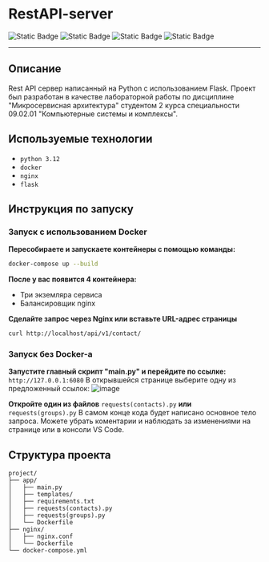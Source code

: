 # RestAPI-server
![Static Badge](https://img.shields.io/badge/Python-3.12-green?style=flat-square&logo=Python&logoColor=yellow&label=Python&labelColor=%23000000%09)
![Static Badge](https://img.shields.io/badge/Docker-blue?style=flat-square&logo=DOCKER&logoColor=white)
![Static Badge](https://img.shields.io/badge/Nginx-009639?logo=nginx&logoColor=white&style=flat-square)
![Static Badge](https://img.shields.io/badge/Flask-000000?style=flat-square&logo=Flask&logoColor=white)

---
## Описание
Rest API сервер написанный на Python с использованием Flask. 
Проект был разработан в качестве лабораторной работы по дисциплине "Микросервисная архитектура" студентом 2 курса специальности 09.02.01 "Компьютерные системы и комплексы".

## Используемые технологии
* `python 3.12`
* `docker`
* `nginx`
* `flask`

## Инструкция по запуску
### Запуск с использованием Docker
**Пересобираете и запускаете контейнеры с помощью команды:**
```bash
docker-compose up --build
```
**После у вас появится 4 контейнера:**
* Три экземляра сервиса
* Балансировщик nginx

**Сделайте запрос через Nginx или вставьте URL-адрес страницы**
```bash
curl http://localhost/api/v1/contact/
```

### Запуск без Docker-a
**Запустите главный скрипт "main.py" и перейдите по ссылке:** `http://127.0.0.1:6080`
В открывшейся странице выберите одну из предложенный ссылок:
![image](https://github.com/user-attachments/assets/9f4659dc-9027-48c0-ad29-b83b1f243418)

**Откройте один из файлов** `requests(contacts).py` **или** `requests(groups).py`
В самом конце кода будет написано основное тело запроса. Можете убрать коментарии и наблюдать за изменениями на странице или в консоли VS Code.

## Структура проекта
```
project/
├── app/
│   ├── main.py
│   ├── templates/
│   ├── requirements.txt
│   ├── requests(contacts).py
│   ├── requests(groups).py
│   └── Dockerfile
├── nginx/
│   ├── nginx.conf
│   └── Dockerfile
└── docker-compose.yml
```
